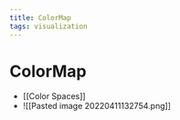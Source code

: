 ```yaml
---
title: ColorMap
tags: visualization
---
```


# ColorMap
- [[Color Spaces]]
- ![[Pasted image 20220411132754.png]]








